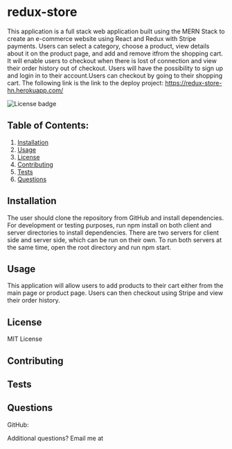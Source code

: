 # redux-store
 

This application is a full stack web application built using the MERN Stack to create an e-commerce website using React and Redux with Stripe payments. Users can select a category, choose a product, view details about it on the product page, and add and remove itfrom the shopping cart. It will enable users  to checkout when there is lost of connection and view their order history out of checkout. Users will have the possibility to sign up and login in to their account.Users can checkout by going to their shopping cart. The following link is the link to the deploy project:
https://redux-store-hn.herokuapp.com/

![License badge](https://img.shields.io/badge/license-MIT-builtinModules.svg)
     
## Table of Contents:
1. [Installation](#installation)
2. [Usage](#usage)
3. [License](#license)
4. [Contributing](#contributing)
5. [Tests](#tests)
6. [Questions](#questions)

## Installation
The user should clone the repository from GitHub and install dependencies. For development or testing purposes, run npm install on both client and server directories to install dependencies. There are two servers for client side and server side, which can be run on their own. To run both servers at the same time, open the root directory and run npm start.

## Usage
This application will allow users to add products to their cart either from the main page or product page. Users can then checkout using Stripe and view their order history.

## License
MIT License

## Contributing


## Tests


## Questions
GitHub: [](https://github.com/)

Additional questions? Email me at 
   

